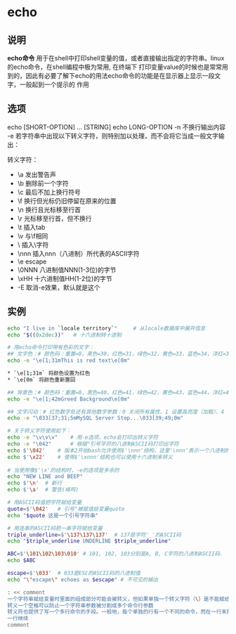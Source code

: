 # **echo**

## 说明

**echo命令** 用于在shell中打印shell变量的值，或者直接输出指定的字符串。linux的echo命令，在shell编程中极为常用, 在终端下
打印变量value的时候也是常常用到的，因此有必要了解下echo的用法echo命令的功能是在显示器上显示一段文字，一般起到一个提示的
作用

## 选项

echo [SHORT-OPTION] ... [STRING]
echo LONG-OPTION
-n      不换行输出内容
-e      若字符串中出现以下转义字符，则特别加以处理，而不会将它当成一般文字输出：

转义字符：
* \a 发出警告声
* \b 删除前一个字符
* \c 最后不加上换行符号
* \f 换行但光标仍旧停留在原来的位置
* \n 换行且光标移至行首
* \r 光标移至行首，但不换行
* \t 插入tab
* \v 与\f相同
* \\ 插入\字符
* \nnn 插入nnn（八进制）所代表的ASCII字符
* \e escape
* \0NNN 八进制值NNN(1-3位)的字节
* \xHH 十六进制值HH(1-2位)的字节
* -E 取消-e效果，默认就是这个

## 实例

```bash
echo "I live in `locale territory`"     # 从locale数据库中展开信息
echo "$((0x2dec))"   # 十六进制转十进制

# 用echo命令打印带有色彩的文字：
## 文字色：# 颜色码：重置=0，黑色=30，红色=31，绿色=32，黄色=33，蓝色=34，洋红=35，青色=36，白色=37
echo -e "\e[1;31mThis is red text\e[0m"

* `\e[1;31m` 将颜色设置为红色
* `\e[0m` 将颜色重新置回

## 背景色：# 颜色码：重置=0，黑色=40，红色=41，绿色=42，黄色=43，蓝色=44，洋红=45，青色=46，白色=47
echo -e "\e[1;42mGreed Background\e[0m"

## 文字闪动：# 红色数字处还有其他数字参数：0 关闭所有属性、1 设置高亮度（加粗）、4 下划线、5 闪烁、7 反显、8 消隐
echo -e "\033[37;31;5mMySQL Server Stop...\033[39;49;0m"

# 关于转义字符使用如下：
echo -e "\v\v\v"    # 用-e选项，echo会打印出转义字符
echo -e "\042"      # 根据"引号字符的八进制ASCII码打印出字符
echo $'\042'    # 版本2开始bash允许使用$'\nnn'结构，这里'\nnn'表示一个八进制的值
echo $'\x22'    # 使用$'\xnnn'结构也可以使用十六进制来转义
 
# 当使用像$'\x'的结构时，-e的选项是多余的
echo "NEW LINE and BEEP"
echo $'\n'  # 新行
echo $'\a'  # 警告(峰鸣)

# 用ASCII码值把字符赋给变量
quote=$'\042'   # 引号"被赋值给变量quote
echo "$quote 这是一个引号字符串"

# 用连串的ASCII码把一串字符赋给变量
triple_underline=$'\137\137\137'  # 137是字符'_'的ASCII码
echo "$triple_underline UNDERLINE $triple_underline"

ABC=$'\101\102\103\010' # 101, 102, 103分别是A, B, C字符的八进制ASCII码.
echo $ABC

escape=$'\033'  # 033是ESC的ASCII码的八进制值
echo "\"escape\" echoes as $escape" # 不可见的输出

: << comment
一个字符串赋给变量时里面的组成部分可能会被转义，但如果单独一个转义字符（\）是不能赋给变量的
转义一个空格可以防止一个字符串参数被分割成多个命令行参数
转义符也提供了写一个多行命令的手段。一般地，每个单独的行有一个不同的命令，而在一行末尾的转义符转义新行符，命令序列则由下
一行继续
comment
```